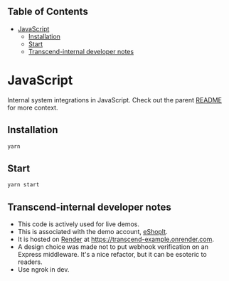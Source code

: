 <!-- START doctoc generated TOC please keep comment here to allow auto update -->
<!-- DON'T EDIT THIS SECTION, INSTEAD RE-RUN doctoc TO UPDATE -->

## Table of Contents

- [JavaScript](#javascript)
  - [Installation](#installation)
  - [Start](#start)
  - [Transcend-internal developer notes](#transcend-internal-developer-notes)

<!-- END doctoc generated TOC please keep comment here to allow auto update -->

# JavaScript

Internal system integrations in JavaScript. Check out the parent [README](../README.md) for more context.

## Installation

```sh
yarn
```

## Start

```sh
yarn start
```

## Transcend-internal developer notes

-  This code is actively used for live demos.
-  This is associated with the demo account, [eShopIt](https://e-shop-it.trsnd.co).
-  It is hosted on [Render](http://render.com/) at <https://transcend-example.onrender.com>.
-  A design choice was made not to put webhook verification on an Express middleware. It's a nice refactor, but it can be esoteric to readers.
-  Use ngrok in dev.
